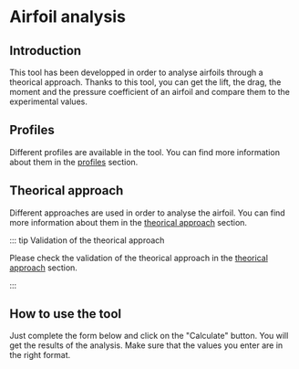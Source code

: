 # Airfoil analysis

## Introduction

This tool has been developped in order to analyse airfoils through a theorical approach.
Thanks to this tool, you can get the lift, the drag, the moment and the pressure coefficient of an airfoil and compare them to the experimental values.

## Profiles

Different profiles are available in the tool. You can find more information about them in the [profiles](./profiles/) section.

## Theorical approach

Different approaches are used in order to analyse the airfoil. You can find more information about them in the [theorical approach](./theorical-approach/) section.

::: tip Validation of the theorical approach

Please check the validation of the theorical approach in the [theorical approach](./theorical-approach/#validation) section.

:::

## How to use the tool

Just complete the form below and click on the "Calculate" button. You will get the results of the analysis.
Make sure that the values you enter are in the right format.